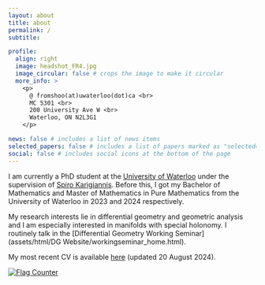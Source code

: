 ```yaml
---
layout: about
title: about
permalink: /
subtitle: 

profile:
  align: right
  image: headshot_FR4.jpg
  image_circular: false # crops the image to make it circular
  more_info: >
    <p> 
      @ fromshoo(at)uwaterloo(dot)ca <br>
      MC 5301 <br>
      200 University Ave W <br>
      Waterloo, ON N2L3G1
    </p>

news: false # includes a list of news items
selected_papers: false # includes a list of papers marked as "selected={true}"
social: false # includes social icons at the bottom of the page
---
```


I am currently a PhD student at the [University of Waterloo](https://uwaterloo.ca/) under the supervision of [Spiro Karigiannis](https://www.math.uwaterloo.ca/~karigian/). Before this, I got my Bachelor of Mathematics and Master of Mathematics in Pure Mathematics from the University of Waterloo in 2023 and 2024 respectively.     

My research interests lie in differential geometry and geometric analysis and I am especially interested in manifolds with special holonomy. I routinely talk in the [Differential Geometry Working Seminar](assets/html/DG Website/workingseminar_home.html).

My most recent CV is available [here](assets/pdf/CV_Romshoo_20August.pdf) (updated 20 August 2024).


<a href="https://info.flagcounter.com/ECZr"><img src="https://s11.flagcounter.com/count/ECZr/bg_FFFFFF/txt_000000/border_CCCCCC/columns_2/maxflags_18/viewers_0/labels_0/pageviews_0/flags_0/percent_0/" alt="Flag Counter" border="0"></a>
